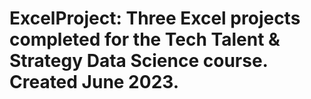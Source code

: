 # ExcelProject: Three Excel projects completed for the Tech Talent & Strategy Data Science course.  Created June 2023.
